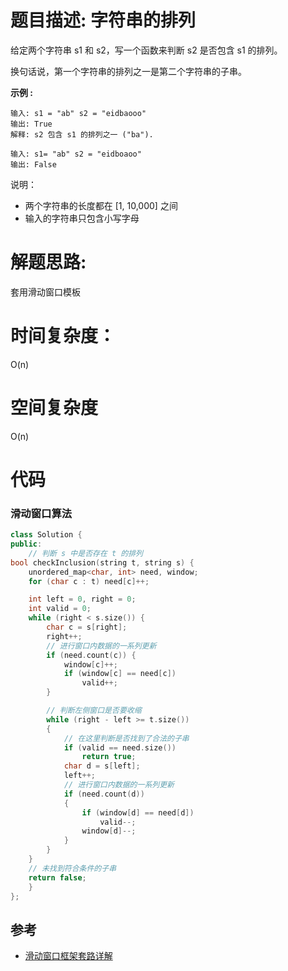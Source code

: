 # 题目描述:  字符串的排列

给定两个字符串 s1 和 s2，写一个函数来判断 s2 是否包含 s1 的排列。

换句话说，第一个字符串的排列之一是第二个字符串的子串。

**示例 :**
```
输入: s1 = "ab" s2 = "eidbaooo"
输出: True
解释: s2 包含 s1 的排列之一 ("ba").

输入: s1= "ab" s2 = "eidboaoo"
输出: False
```
说明：
- 两个字符串的长度都在 [1, 10,000] 之间
- 输入的字符串只包含小写字母


# 解题思路:
套用滑动窗口模板

# 时间复杂度：
 O(n)
# 空间复杂度
O(n)
# 代码

### 滑动窗口算法
```c++
class Solution {
public:
    // 判断 s 中是否存在 t 的排列
bool checkInclusion(string t, string s) {
    unordered_map<char, int> need, window;
    for (char c : t) need[c]++;

    int left = 0, right = 0;
    int valid = 0;
    while (right < s.size()) {
        char c = s[right];
        right++;
        // 进行窗口内数据的一系列更新
        if (need.count(c)) {
            window[c]++;
            if (window[c] == need[c])
                valid++;
        }

        // 判断左侧窗口是否要收缩
        while (right - left >= t.size())
        {
            // 在这里判断是否找到了合法的子串
            if (valid == need.size())
                return true;
            char d = s[left];
            left++;
            // 进行窗口内数据的一系列更新
            if (need.count(d))
            {
                if (window[d] == need[d])
                    valid--;
                window[d]--;
            }
        }
    }
    // 未找到符合条件的子串
    return false;
    }
};
```
## 参考
  - [滑动窗口框架套路详解](https://mp.weixin.qq.com/s?__biz=MzAxODQxMDM0Mw==&mid=2247485141&idx=1&sn=0e4583ad935e76e9a3f6793792e60734&chksm=9bd7f8ddaca071cbb7570b2433290e5e2628d20473022a5517271de6d6e50783961bebc3dd3b&scene=126&sessionid=1587516905&key=90f15a20186b1d46c2992f11e82b01a0cda6178792cdef35f4436e8185c7cc6e973a629da69bafba62e0b6551c49abdf6c71bd261ba3c3acf9539e3ecf9390d5761103a4d3a3c3eb9f0c41aadad3a4c5&ascene=1&uin=MjE1ODMxOTYzOA%3D%3D&devicetype=Windows+10&version=62080079&lang=zh_CN&exportkey=A4FXMMlE%2Bef9sSA4mIuJSO0%3D&pass_ticket=ppDnFMJpc9c%2Bn6RJFcuQ6KqAmN5hl%2BcvIiSNRu3bA2J3Np0Zr%2Fv7M6xJCQYQC60l)
